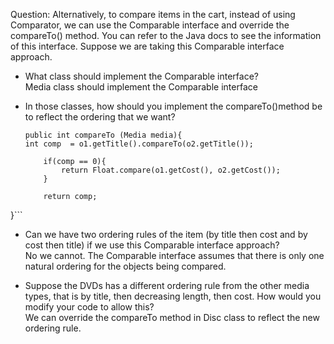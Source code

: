 
Question: Alternatively, to compare items in the cart, instead of using Comparator, we can use the Comparable interface and override the compareTo() method. You can refer to the Java docs to see the information of this interface.
Suppose we are taking this Comparable interface approach.

- What class should implement the Comparable interface?    
    Media class should implement the Comparable interface

- In those classes, how should you implement the compareTo()method be to reflect the ordering that we want?  
    ```@Override
    public int compareTo (Media media){
	int comp  = o1.getTitle().compareTo(o2.getTitle());
        
        if(comp == 0){
            return Float.compare(o1.getCost(), o2.getCost());
        }
        
        return comp;
}```

- Can we have two ordering rules of the item (by title then cost and by cost then title) if we use this Comparable interface approach?  
    No we cannot. The Comparable interface assumes that there is only one natural ordering for the objects being compared.

- Suppose the DVDs has a different ordering rule from the other media types, that is by title, then decreasing length, then cost. How would you modify your code to allow this?  
    We can override the compareTo method in Disc class to reflect the new ordering rule.  
